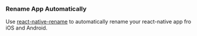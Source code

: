 ### Rename App Automatically

  


Use [react-native-rename](https://github.com/junedomingo/react-native-rename) to automatically rename your react-native app fro iOS and Android.

